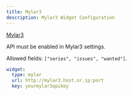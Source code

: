 ```yaml
---
title: Mylar3
description: Mylar3 Widget Configuration
---
```


[Mylar3](https://github.com/mylar3/mylar3)

API must be enabled in Mylar3 settings.

Allowed fields: `["series", "issues", "wanted"]`.

```yaml
widget:
  type: mylar
  url: http://mylar3.host.or.ip:port
  key: yourmylar3apikey
```
